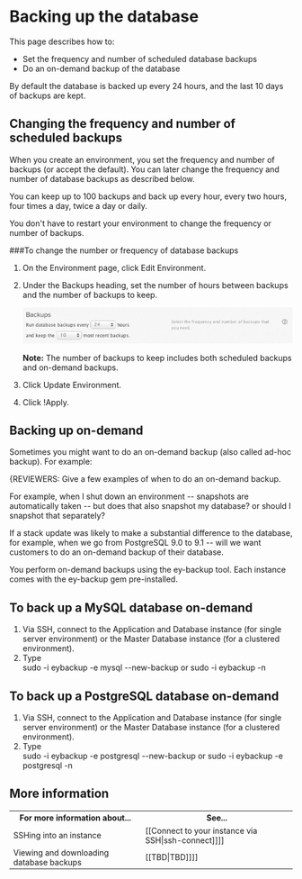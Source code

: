 # Backing up the database

This page describes how to:

* Set the frequency and number of scheduled database backups
* Do an on-demand backup of the database 

By default the database is backed up every 24 hours, and the last 10 days of backups are kept.


## Changing the frequency and number of scheduled backups

When you create an environment, you set the frequency and number of backups (or accept the default). You can later change the frequency and number of database backups as described below.

You can keep up to 100 backups and back up every hour, every two hours, four times a day, twice a day or daily.

You don't have to restart your environment to change the frequency or number of backups.

###To change the number or frequency of database backups

1. On the Environment page, click Edit Environment.  
2. Under the Backups heading, set the number of hours between backups and the number of backups to keep.

    ![Backup Options](images/backup_options.png)

    **Note:** The number of backups to keep includes both scheduled backups and on-demand backups.  
3. Click Update Environment.
4. Click !Apply.

## Backing up on-demand

Sometimes you might want to do an on-demand backup (also called ad-hoc backup). For example:

{REVIEWERS: Give a few examples of when to do an on-demand backup. 
	
For example, when I shut down an environment -- snapshots are automatically taken -- but does that also snapshot my database? or should I snapshot that separately?

If a stack update was likely to make a substantial difference to the database, for example, when we go from PostgreSQL 9.0 to 9.1 -- will we want customers to do an on-demand backup of their database. 

You perform on-demand backups using the ey-backup tool. Each instance comes with the ey-backup gem pre-installed.

## To back up a MySQL database on-demand 

1. Via SSH, connect to the Application and Database instance (for single server environment) or the Master Database instance (for a clustered environment).  
2. Type  
        sudo -i eybackup -e mysql --new-backup
    or
        sudo -i eybackup -n


## To back up a PostgreSQL database on-demand 

1. Via SSH, connect to the Application and Database instance (for single server environment) or the Master Database instance (for a clustered environment).  
2. Type  
        sudo -i eybackup -e postgresql --new-backup
	or
		sudo -i eybackup -e postgresql -n


<h2 id="topic5"> More information</h2>

<table>
	  <tr>
	    <th>For more information about...</th><th>See...</th>
	  </tr>
	  <tr>
	    <td>SSHing into an instance</td><td>[[Connect to your instance via SSH|ssh-connect]]]]</td>
	  </tr> 
	 <tr>
	    <td>Viewing and downloading database backups</td><td>[[TBD|TBD]]]]</td>
	  </tr>
	</table>
